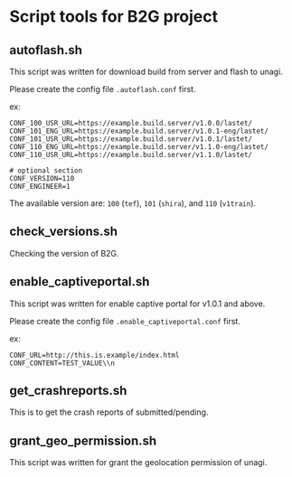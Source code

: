 # Script tools for B2G project

## autoflash.sh

This script was written for download build from server and flash to unagi.

Please create the config file `.autoflash.conf` first.

ex:
```
CONF_100_USR_URL=https://example.build.server/v1.0.0/lastet/
CONF_101_ENG_URL=https://example.build.server/v1.0.1-eng/lastet/
CONF_101_USR_URL=https://example.build.server/v1.0.1/lastet/
CONF_110_ENG_URL=https://example.build.server/v1.1.0-eng/lastet/
CONF_110_USR_URL=https://example.build.server/v1.1.0/lastet/

# optional section
CONF_VERSION=110
CONF_ENGINEER=1
```
The available version are:
`100` (`tef`), `101` (`shira`), and `110` (`v1train`).


## check_versions.sh

Checking the version of B2G.


## enable_captiveportal.sh

This script was written for enable captive portal for v1.0.1 and above.

Please create the config file `.enable_captiveportal.conf` first.

ex:
```
CONF_URL=http://this.is.example/index.html
CONF_CONTENT=TEST_VALUE\\n
```

## get_crashreports.sh

This is to get the crash reports of submitted/pending.

## grant_geo_permission.sh

This script was written for grant the geolocation permission of unagi.
